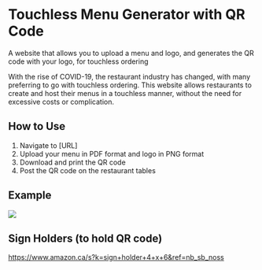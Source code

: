 # Touchless Menu Generator with QR Code
A website that allows you to upload a menu and logo, and generates the QR code with your logo, for touchless ordering

With the rise of COVID-19, the restaurant industry has changed, with many preferring to go with touchless ordering.  This website allows restaurants to create and host their menus in a touchless manner, without the need for excessive costs or complication.


## How to Use
1. Navigate to [URL]
2. Upload your menu in PDF format and logo in PNG format
3. Download and print the QR code
4. Post the QR code on the restaurant tables


## Example
<img src="https://i.imgur.com/ou1RDBB.jpeg">


## Sign Holders (to hold QR code)
https://www.amazon.ca/s?k=sign+holder+4+x+6&ref=nb_sb_noss



